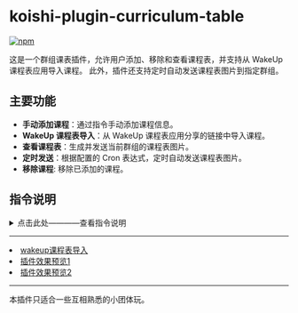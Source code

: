 # koishi-plugin-curriculum-table

[![npm](https://img.shields.io/npm/v/koishi-plugin-curriculum-table?style=flat-square)](https://www.npmjs.com/package/koishi-plugin-curriculum-table)

<p>
这是一个群组课表插件，允许用户添加、移除和查看课程表，并支持从 WakeUp 课程表应用导入课程。
此外，插件还支持定时自动发送课程表图片到指定群组。
</p>

<h2>主要功能</h2>

<ul>
<li><strong>手动添加课程</strong>：通过指令手动添加课程信息。</li>
<li><strong>WakeUp 课程表导入</strong>：从 WakeUp 课程表应用分享的链接中导入课程。</li>
<li><strong>查看课程表</strong>：生成并发送当前群组的课程表图片。</li>
<li><strong>定时发送</strong>：根据配置的 Cron 表达式，定时自动发送课程表图片。</li>
<li><strong>移除课程</strong>: 移除已添加的课程。</li>
</ul>

<h2>指令说明</h2>
<details>
<summary>点击此处————查看指令说明</summary>
<h3>1. 手动添加课程</h3>

<p>
使用以下指令手动添加课程：
</p>

<pre>
<code>
群友课程表/添加课程 &lt;星期几&gt; &lt;课程名称&gt; &lt;上课时间-下课时间&gt;
</code>
</pre>
<ul>
<li><code>星期几</code>: 支持 "周一"、"周二"... "周日"，也支持 "周一周三" 这种格式。</li>
<li><code>课程名称</code>: 课程的名称。</li>
<li><code>上课时间-下课时间</code>: 课程的上课和下课时间，使用 24 小时制，例如 "8:00-9:30"。</li>
</ul>

<p>
<strong>可选参数：</strong>
</p>

<ul>
<li><code>-i, --userid &lt;userid&gt;</code>: 指定用户的 QQ 号码（不指定则为当前用户）。</li>
<li><code>-n, --username &lt;username&gt;</code>: 指定用户的昵称（不指定则为当前用户的昵称）。</li>
</ul>

<p>
<strong>示例：</strong>
</p>

<pre>
<code>
群友课程表/添加课程 周一周三 高等数学 8:00-9:30
群友课程表/添加课程 周四周五 9:55-12:15 大学英语 -i 114514 -n 上学大人
</code>
</pre>

<h3>2. WakeUp 课程表导入</h3>

<p>
使用以下指令从 WakeUp 课程表分享链接导入课程：
</p>

<pre>
<code>
群友课程表/wakeup &lt;WakeUp分享的文本&gt;
</code>
</pre>

<p>
<code>WakeUp分享的文本</code>: 从 WakeUp 课程表应用中复制的分享文本（包含分享口令）。
</p>

<p>
<strong>可选参数：</strong>
</p>

<ul>
<li><code>-i, --userid &lt;userid&gt;</code>: 指定用户的 QQ 号码（不指定则为当前用户）。</li>
<li><code>-n, --username &lt;username&gt;</code>: 指定用户的昵称（不指定则为当前用户的昵称）。</li>
</ul>

<p>
<strong>示例：</strong>
</p>

<pre>
<code>
群友课程表/wakeup 这是来自「WakeUp课程表」的课表分享......分享口令为「PaJ_8Kj_zeelspJs2HBL1」
</code>
</pre>

<h3>3. 查看课程表</h3>
<p>
使用以下指令渲染并发送当前群组的课程表图片：
</p>
<pre>
<code>
群友课程表/查看课程表
</code>
</pre>

<h3>4. 移除课程</h3>

<p>使用以下指令移除已添加的课程：</p>

<pre>
<code>
群友课程表/移除课程
</code>
</pre>

<p>
指令会列出当前用户在本群已添加的所有课程，并提示用户选择要移除的课程序号。
</p>

<p>
<strong>可选参数：</strong>
</p>

<ul>
<li><code>-i, --userid &lt;userid&gt;</code>: 指定用户的 QQ 号码（不指定则为当前用户）。</li>
<li><code>-n, --username &lt;username&gt;</code>: 指定用户的昵称（不指定则为当前用户的昵称）。</li>
</ul>

<h3>5. 定时发送设置 (配置项)</h3>

<p>
通过插件的配置项 <code>subscribe</code> 来设置定时发送课程表。
需要配置以下内容：
</p>

<ul>
<li><code>channelId</code>: 要发送课程表的群组 ID。</li>
<li>
<code>subscribetime</code>:  Cron 表达式，定义发送课程表的时间。
例如：
<ul>
<li><code>"0 12 * * *"</code>：每天中午 12:00 发送。</li>
<li><code>"10 16 * * *"</code>：每天下午 4:10 发送。</li>
<li><code>"0 8 * * 1"</code>：每周一早上 8:00 发送。</li>
</ul>
</li>
</ul>
</details>

---

<li><a href="https://i0.hdslb.com/bfs/article/a80a8b5ea7f4a3053b3f0b24520a84d9312276085.png" target="_blank" referrerpolicy="no-referrer">wakeup课程表导入</a></li>

<li><a href="https://i0.hdslb.com/bfs/article/df4c68e2ad6406d2fd27b6bf8d1c5322312276085.png" target="_blank" referrerpolicy="no-referrer">插件效果预览1</a></li>

<li><a href="https://i0.hdslb.com/bfs/article/3cd43011f330ee77f9cf6ac7f8d8308a312276085.png" target="_blank" referrerpolicy="no-referrer">插件效果预览2</a></li>

---

本插件只适合一些互相熟悉的小团体玩。